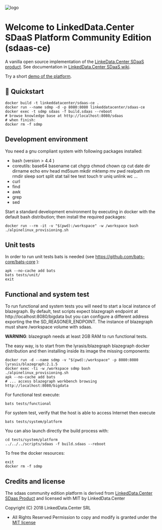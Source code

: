 ![logo](http://linkeddata.center/resources/v4/logo/Logo-colori-trasp_oriz-640x220.png)

# Welcome to LinkedData.Center SDaaS Platform Community Edition (sdaas-ce)

A vanilla open source implementation of the [LinkeData.Center SDaaS product](https://it.linkeddata.center/p/sdaas).
See documentation in [LinkedData.Center SDaaS wiki](https://bitbucket.org/linkeddatacenter/sdaas/wiki/Home).

Try a short [demo of the platform](https://en.linkeddata.center/l/sdaas-ce-demo/).

## 🚀 Quickstart

```
docker build -t linkeddatacenter/sdaas-ce .
docker run --name sdmp -d -p 8080:8080 linkeddatacenter/sdaas-ce
docker exec -t sdmp sdaas -f build.sdaas --reboot
# browse knowledge base at http://localhost:8080/sdaas
# when finish:
docker rm -f sdmp
```


## Development environment ##

You need a gnu compliant system with following packages installed:

- bash (version > 4.4 )
- coreutils: base64 basename cat chgrp chmod chown cp cut date dir dirname echo env
  head md5sum mkdir mktemp mv pwd realpath rm rmdir sleep sort split stat tail tee test
  touch tr uniq unlink wc ...
- curl
- find
- awk
- grep
- sed

Start a standard development environment by executing in docker with the 
default bash distribution; then install the required packages:

```
docker run --rm -it -v "$(pwd):/workspace" -w /workspace bash
./alpinelinux_provisioning.sh
```


## Unit tests ###

In order to run unit tests bats is needed (see https://github.com/bats-core/bats-core ):

```
apk --no-cache add bats
bats tests/unit/
exit
```


## Functional and system test

To run functional and system tests you will need to start a local instance of blazegraph.
By default, test scripts expect blazegraph endpoint at http://localhost:8080/bigdata 
but you can configure a different address exporting the the SD_REASONER_ENDPOINT.
The instance of blazegraph must share /workspace volume with sdaas.

**WARNING**: blazegraph needs at least 2GB RAM to run functional tests.

The easy way, is to start from  the lyrasis/blazegraph blazegraph docker distribution 
and then installing inside its image the missing components:

```
docker run -d --name sdmp -v "$(pwd):/workspace" -p 8080:8080  lyrasis/blazegraph:2.1.5
docker exec -ti -w /workspace sdmp bash
./alpinelinux_provisioning.sh
apk --no-cache add bats
# ... access blazegraph workbench browsing http://localhost:8080/bigdata
```


For functional test execute: 

```
bats tests/functional
```

For system test, verify that the host is able to access Internet then  execute 

```
bats tests/system/platform
```

You can also launch directly the build process with:

```
cd tests/system/platform
../../../scripts/sdaas -f build.sdaas --reboot
```

To free the docker resources:

```
exit
docker rm -f sdmp 
```


## Credits and license

The sdaas community edition platform is derived from [LinkedData.Center SDaas Product](https://it.linkeddata.center/p/sdaas) and licensed with MIT by LinkedData.Center

Copyright (C) 2018 LinkedData.Center SRL
 - All Rights Reserved
Permission to copy and modify is granted under the [MIT license](LICENSE)

